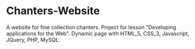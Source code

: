 # Chanters-Website
A website for fine collection chanters. Project for lesson "Developing applications for the Web". Dynamic page with HTML_5, CSS_3, Javascript, JQuery, PHP, MySQL.
